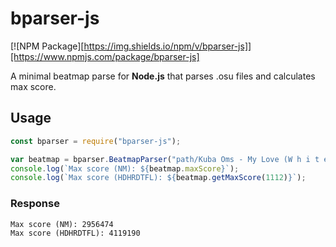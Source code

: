 # bparser-js
[![NPM Package][https://img.shields.io/npm/v/bparser-js]][https://www.npmjs.com/package/bparser-js]

A minimal beatmap parse for **Node.js** that parses .osu files and calculates max score.

## Usage

```javascript
const bparser = require("bparser-js");

var beatmap = bparser.BeatmapParser("path/Kuba Oms - My Love (W h i t e) [Normal].osu");
console.log(`Max score (NM): ${beatmap.maxScore}`);
console.log(`Max score (HDHRDTFL): ${beatmap.getMaxScore(1112)}`);
```

### Response
```
Max score (NM): 2956474
Max score (HDHRDTFL): 4119190
```